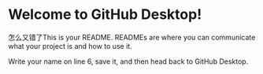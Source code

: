 # Welcome to GitHub Desktop!

怎么又错了This is your README. READMEs are where you can communicate what your project is and how to use it.

Write your name on line 6, save it, and then head back to GitHub Desktop.
